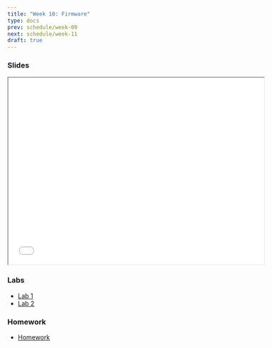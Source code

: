 ```yaml
---
title: "Week 10: Firmware"
type: docs
prev: schedule/week-09
next: schedule/week-11
draft: true
---
```


### Slides

<iframe src="/404.html" width="576" height="420"></iframe>

### Labs

- [Lab 1](lab-1/)
- [Lab 2](lab-2/)

### Homework

- [Homework](hw/)
